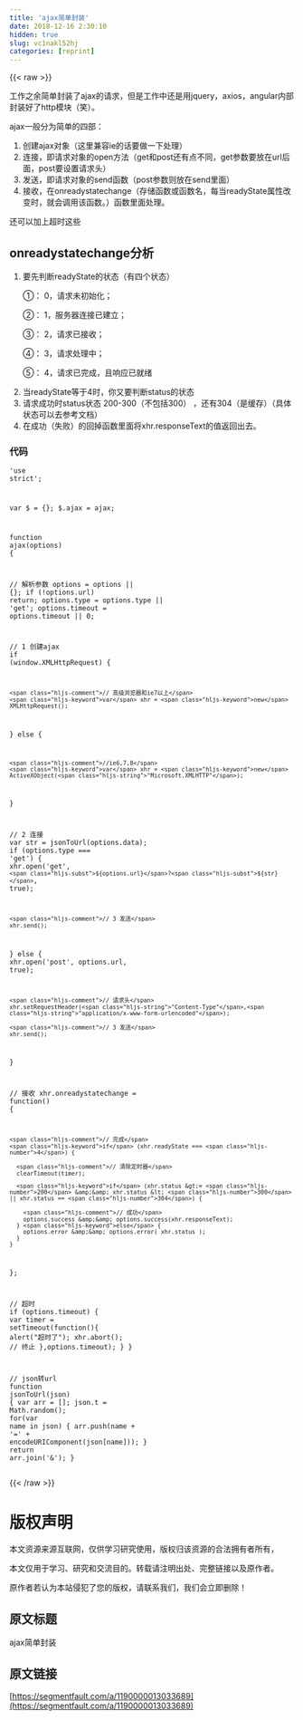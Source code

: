 ```yaml
---
title: 'ajax简单封装' 
date: 2018-12-16 2:30:10
hidden: true
slug: vc1nakl52hj
categories: [reprint]
---
```


{{< raw >}}

                    
<p>工作之余简单封装了ajax的请求，但是工作中还是用jquery，axios，angular内部封装好了http模块（笑）。</p>
<p>ajax一般分为简单的四部：</p>
<ol>
<li>创建ajax对象（这里兼容ie的话要做一下处理）</li>
<li>连接，即请求对象的open方法（get和post还有点不同，get参数要放在url后面，post要设置请求头）</li>
<li>发送，即请求对象的send函数（post参数则放在send里面）</li>
<li>接收，在onreadystatechange（存储函数或函数名，每当readyState属性改变时，就会调用该函数。）函数里面处理。</li>
</ol>
<p>还可以加上超时这些</p>
<h2 id="articleHeader0">onreadystatechange分析</h2>
<ol>
<li>要先判断readyState的状态（有四个状态）<p>①： 0，请求未初始化；</p>
<p>②： 1，服务器连接已建立；</p>
<p>③： 2，请求已接收；</p>
<p>④： 3，请求处理中；</p>
<p>⑤： 4，请求已完成，且响应已就绪</p>
</li>
<li>当readyState等于4时，你又要判断status的状态</li>
<li>请求成功时status状态 200-300（不包括300） ，还有304（是缓存）（具体状态可以去参考文档）</li>
<li>在成功（失败）的回掉函数里面将xhr.responseText的值返回出去。</li>
</ol>
<h3 id="articleHeader1">代码</h3>
<div class="widget-codetool" style="display:none;">
      <div class="widget-codetool--inner">
      <span class="selectCode code-tool" data-toggle="tooltip" data-placement="top" title="" data-original-title="全选"></span>
      <span type="button" class="copyCode code-tool" data-toggle="tooltip" data-placement="top" data-clipboard-text="'use strict';

var $ = {};
$.ajax = ajax;

function ajax(options) {

  // 解析参数
  options = options || {};
  if (!options.url) return;
  options.type = options.type || 'get';
  options.timeout = options.timeout || 0;

  // 1 创建ajax
  if (window.XMLHttpRequest) {

    // 高级浏览器和ie7以上
    var xhr = new XMLHttpRequest();
  } else {

    //ie6,7,8
    var xhr = new ActiveXObject(&quot;Microsoft.XMLHTTP&quot;); 
  }

  // 2 连接
  var str = jsonToUrl(options.data);
  if (options.type === 'get') {
    xhr.open('get', `${options.url}?${str}`, true);

    // 3 发送
    xhr.send();
  } else {
    xhr.open('post', options.url, true);

    // 请求头
    xhr.setRequestHeader(&quot;Content-Type&quot;,&quot;application/x-www-form-urlencoded&quot;);

    // 3 发送
    xhr.send();
  }

  // 接收
  xhr.onreadystatechange = function() {

    // 完成
    if (xhr.readyState === 4) {

      // 清除定时器
      clearTimeout(timer);

      if (xhr.status >= 200 &amp;&amp; xhr.status < 300 || xhr.status == 304) {

        // 成功
        options.success &amp;&amp; options.success(xhr.responseText);
      } else {
        options.error &amp;&amp; options.error( xhr.status );
      }
    }
  };

  
  // 超时
  if (options.timeout) {
    var timer = setTimeout(function(){ 
            alert(&quot;超时了&quot;);
            xhr.abort(); // 终止
        },options.timeout);
  }
}


// json转url
function jsonToUrl(json) {
  var arr = [];
  json.t = Math.random();
  for(var name in json) {
    arr.push(name + '=' + encodeURIComponent(json[name]));
  }
  return arr.join('&amp;');
}" title="" data-original-title="复制"></span>
      <span type="button" class="saveToNote code-tool" data-toggle="tooltip" data-placement="top" title="" data-original-title="放进笔记"></span>
      </div>
      </div><pre class="javascript hljs"><code class="javascript"><span class="hljs-meta">'use strict'</span>;

<span class="hljs-keyword">var</span> $ = {};
$.ajax = ajax;

<span class="hljs-function"><span class="hljs-keyword">function</span> <span class="hljs-title">ajax</span>(<span class="hljs-params">options</span>) </span>{

  <span class="hljs-comment">// 解析参数</span>
  options = options || {};
  <span class="hljs-keyword">if</span> (!options.url) <span class="hljs-keyword">return</span>;
  options.type = options.type || <span class="hljs-string">'get'</span>;
  options.timeout = options.timeout || <span class="hljs-number">0</span>;

  <span class="hljs-comment">// 1 创建ajax</span>
  <span class="hljs-keyword">if</span> (<span class="hljs-built_in">window</span>.XMLHttpRequest) {

    <span class="hljs-comment">// 高级浏览器和ie7以上</span>
    <span class="hljs-keyword">var</span> xhr = <span class="hljs-keyword">new</span> XMLHttpRequest();
  } <span class="hljs-keyword">else</span> {

    <span class="hljs-comment">//ie6,7,8</span>
    <span class="hljs-keyword">var</span> xhr = <span class="hljs-keyword">new</span> ActiveXObject(<span class="hljs-string">"Microsoft.XMLHTTP"</span>); 
  }

  <span class="hljs-comment">// 2 连接</span>
  <span class="hljs-keyword">var</span> str = jsonToUrl(options.data);
  <span class="hljs-keyword">if</span> (options.type === <span class="hljs-string">'get'</span>) {
    xhr.open(<span class="hljs-string">'get'</span>, <span class="hljs-string">`<span class="hljs-subst">${options.url}</span>?<span class="hljs-subst">${str}</span>`</span>, <span class="hljs-literal">true</span>);

    <span class="hljs-comment">// 3 发送</span>
    xhr.send();
  } <span class="hljs-keyword">else</span> {
    xhr.open(<span class="hljs-string">'post'</span>, options.url, <span class="hljs-literal">true</span>);

    <span class="hljs-comment">// 请求头</span>
    xhr.setRequestHeader(<span class="hljs-string">"Content-Type"</span>,<span class="hljs-string">"application/x-www-form-urlencoded"</span>);

    <span class="hljs-comment">// 3 发送</span>
    xhr.send();
  }

  <span class="hljs-comment">// 接收</span>
  xhr.onreadystatechange = <span class="hljs-function"><span class="hljs-keyword">function</span>(<span class="hljs-params"></span>) </span>{

    <span class="hljs-comment">// 完成</span>
    <span class="hljs-keyword">if</span> (xhr.readyState === <span class="hljs-number">4</span>) {

      <span class="hljs-comment">// 清除定时器</span>
      clearTimeout(timer);

      <span class="hljs-keyword">if</span> (xhr.status &gt;= <span class="hljs-number">200</span> &amp;&amp; xhr.status &lt; <span class="hljs-number">300</span> || xhr.status == <span class="hljs-number">304</span>) {

        <span class="hljs-comment">// 成功</span>
        options.success &amp;&amp; options.success(xhr.responseText);
      } <span class="hljs-keyword">else</span> {
        options.error &amp;&amp; options.error( xhr.status );
      }
    }
  };

  
  <span class="hljs-comment">// 超时</span>
  <span class="hljs-keyword">if</span> (options.timeout) {
    <span class="hljs-keyword">var</span> timer = setTimeout(<span class="hljs-function"><span class="hljs-keyword">function</span>(<span class="hljs-params"></span>)</span>{ 
            alert(<span class="hljs-string">"超时了"</span>);
            xhr.abort(); <span class="hljs-comment">// 终止</span>
        },options.timeout);
  }
}


<span class="hljs-comment">// json转url</span>
<span class="hljs-function"><span class="hljs-keyword">function</span> <span class="hljs-title">jsonToUrl</span>(<span class="hljs-params">json</span>) </span>{
  <span class="hljs-keyword">var</span> arr = [];
  json.t = <span class="hljs-built_in">Math</span>.random();
  <span class="hljs-keyword">for</span>(<span class="hljs-keyword">var</span> name <span class="hljs-keyword">in</span> json) {
    arr.push(name + <span class="hljs-string">'='</span> + <span class="hljs-built_in">encodeURIComponent</span>(json[name]));
  }
  <span class="hljs-keyword">return</span> arr.join(<span class="hljs-string">'&amp;'</span>);
}</code></pre>

                
{{< /raw >}}

# 版权声明
本文资源来源互联网，仅供学习研究使用，版权归该资源的合法拥有者所有，

本文仅用于学习、研究和交流目的。转载请注明出处、完整链接以及原作者。

原作者若认为本站侵犯了您的版权，请联系我们，我们会立即删除！

## 原文标题
ajax简单封装

## 原文链接
[https://segmentfault.com/a/1190000013033689](https://segmentfault.com/a/1190000013033689)


